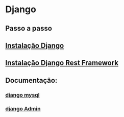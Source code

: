 #  Django

## Passo a passo 

## [Instalação Django](docs/inst_django.md#sub-section)

## [Instalação Django Rest Framework](docs/inst_django_rest_framework.md#sub-section)

## Documentação:

### [django mysql](https://docs.djangoproject.com/pt-br/4.0/ref/databases/#mysql-notes)

### [django Admin](https://docs.djangoproject.com/pt-br/4.0/ref/contrib/admin/)
